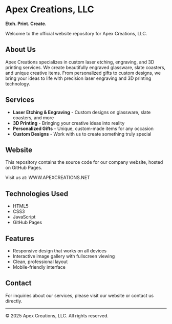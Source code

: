 # Apex Creations, LLC

**Etch. Print. Create.**

Welcome to the official website repository for Apex Creations, LLC.

## About Us

Apex Creations specializes in custom laser etching, engraving, and 3D printing services. We create beautifully engraved glassware, slate coasters, and unique creative items. From personalized gifts to custom designs, we bring your ideas to life with precision laser engraving and 3D printing technology.

## Services

- **Laser Etching & Engraving** - Custom designs on glassware, slate coasters, and more
- **3D Printing** - Bringing your creative ideas into reality
- **Personalized Gifts** - Unique, custom-made items for any occasion
- **Custom Designs** - Work with us to create something truly special

## Website

This repository contains the source code for our company website, hosted on GitHub Pages.

Visit us at: WWW.APEXCREATIONS.NET

## Technologies Used

- HTML5
- CSS3
- JavaScript
- GitHub Pages

## Features

- Responsive design that works on all devices
- Interactive image gallery with fullscreen viewing
- Clean, professional layout
- Mobile-friendly interface

## Contact

For inquiries about our services, please visit our website or contact us directly.

---

© 2025 Apex Creations, LLC. All rights reserved.

